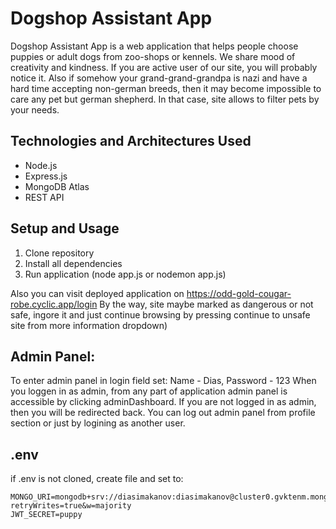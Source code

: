 # Dogshop Assistant App
Dogshop Assistant App is a web application that helps people choose puppies or adult dogs from zoo-shops or kennels. We share mood of creativity and kindness. If you are active user of our site, you will probably notice it.
Also if somehow your grand-grand-grandpa is nazi and have a hard time accepting non-german breeds, then it may become impossible to care any pet but german shepherd. In that case, site allows to filter pets by your needs.

## Technologies and Architectures Used
- Node.js
- Express.js
- MongoDB Atlas
- REST API

## Setup and Usage
1. Clone repository
2. Install all dependencies
3. Run application (node app.js or nodemon app.js)

Also you can visit deployed application on https://odd-gold-cougar-robe.cyclic.app/login 
By the way, site maybe marked as dangerous or not safe, ingore it and just continue browsing by pressing continue to unsafe site from more information dropdown)


## Admin Panel:
To enter admin panel in login field set: Name - Dias, Password - 123
When you loggen in as admin, from any part of application admin panel is accessible by clicking adminDashboard. If you are not logged in as admin, then you will be redirected back.
You can log out admin panel from profile section or just by logining as another user.

## .env
if .env is not cloned, create file and set to:
```
MONGO_URI=mongodb+srv://diasimakanov:diasimakanov@cluster0.gvktenm.mongodb.net/WEB?retryWrites=true&w=majority
JWT_SECRET=puppy
```
